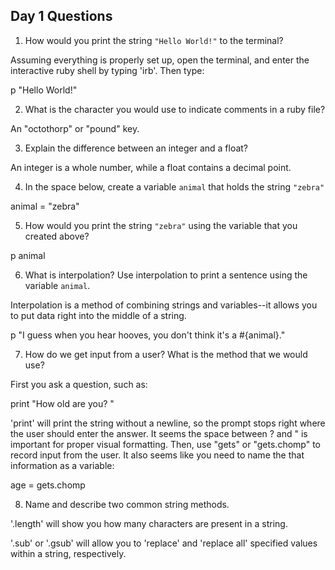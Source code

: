 ## Day 1 Questions

1. How would you print the string `"Hello World!"` to the terminal?

Assuming everything is properly set up, open the terminal, and enter the interactive ruby shell by typing 'irb'.  Then type:

p "Hello World!"

2. What is the character you would use to indicate comments in a ruby file?

An "octothorp" or "pound" key.

3. Explain the difference between an integer and a float?

An integer is a whole number, while a float contains a decimal point.

4. In the space below, create a variable `animal` that holds the string `"zebra"`

animal = "zebra"

5. How would you print the string `"zebra"` using the variable that you created above?

p animal

6. What is interpolation? Use interpolation to print a sentence using the variable `animal`.

Interpolation is a method of combining strings and variables--it allows you to put data right into the middle of a string.

p "I guess when you hear hooves, you don't think it's a #{animal}."

7. How do we get input from a user? What is the method that we would use?

First you ask a question, such as:

print "How old are you? "

'print' will print the string without a newline, so the prompt stops right where the user should enter the answer. It seems the space between ? and " is important for proper visual formatting.  Then, use "gets" or "gets.chomp" to record input from the user.  It also seems like you need to name the that information as a variable:

age = gets.chomp

8. Name and describe two common string methods.

'.length' will show you how many characters are present in a string.

'.sub' or '.gsub' will allow you to 'replace' and 'replace all' specified values within a string, respectively.
